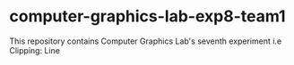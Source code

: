 # computer-graphics-lab-exp8-team1
This repository contains Computer Graphics Lab's seventh experiment i.e Clipping: Line
